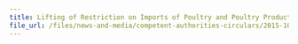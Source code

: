 ```yaml
---
title: Lifting of Restriction on Imports of Poultry and Poultry Products from Wisconsin, Missouri and Indiana, USA 
file_url: /files/news-and-media/competent-authorities-circulars/2015-10-01-CA2.pdf
---
```

